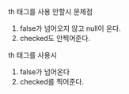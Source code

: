 th 태그를 사용 안할시 문제점

1. false가 넘어오지 않고 null이 온다.
2. checked도 안찍어준다.

th 태그를 사용시

1. false가 넘어온다
2. checked를 찍어준다.
